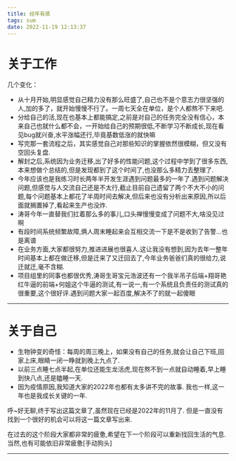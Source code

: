 ```yaml
---
title: 经年有感
tags: sum
date: 2022-11-19 12:13:37
---
```


# 关于工作

几个变化：

- 从十月开始,明显感觉自己精力没有那么旺盛了,自己也不是个意志力很坚强的人,加的多了，就开始慢慢不行了。一周七天全在单位，是个人都熬不下来吧.
- 分给自己的活,现在也基本上都能搞定,之前是对自己的任务完全没有信心，本来自己也就什么都不会，一开始给自己的预期很低,不断学习不断成长,现在看见bug就兴奋,水平涨幅还行,毕竟基数低涨的就快嘛
- 写完那一套流程之后，其实感觉自己对那些知识的掌握依然很模糊，但又没有空回头复盘.
- 解封之后,系统因为业务迁移,出了好多的性能问题,这个过程中学到了很多东西,本来想做个总结的,但是发现都到了这个时间了,也没那么多精力去整理了.
- 今年应该也是我练习时长两年半开发生涯遇到问题最多的一年了.遇到问题解决问题,但感觉与人交流自己还是不太行,截止目前自己遗留了两个不大不小的问题,每个问题基本上都花了半周时间去解决,但后来也没有分析出来原因,所以后面就搁置掉了,看起来生产也没炸.
- 涛哥今年一直替我们扛着那么多的事儿,口头禅慢慢变成了问题不大,啥没见过啊
- 有段时间系统频繁故障,俩人周末睡起来会互相交流一下是不是收到了告警...也是离谱
- 在业务方面,大家都很努力,推进进展也很喜人.这让我没有想到,因为去年一整年时间基本上都在做迁移,但是迁来了又迁回去了,今年业务爸爸们真的很给力,说迁就迁,毫不含糊.
- 项目组里的同事也都很优秀,涛哥生哥宝元浩波还有一个我半吊子后端+翔哥艳红牛逼的前端+何姐这个牛逼的测试,有一说一,有一个系统且负责任的测试真的很重要,这个很好评.遇到问题大家一起百度,解决不了的就一起傻眼

---

# 关于自己

- 生物钟变的奇怪：每周的周三晚上，如果没有自己的任务,就会让自己下班,回家上床,眼睛一闭一睁就到晚上九点了.
- 以前三点睡七点半起,在单位还能生龙活虎,现在熬不到一点就自动睡着,早上睡到快八点,还是瞌睡一天.
- 因为疫情原因,我知道大家的2022年也都有太多讲不完的故事. 我也一样,这一年也是我成长关键的一年.

呼~好无聊,终于写出这篇文章了,虽然现在已经是2022年的11月了. 但是一直没有找到一个很好的机会可以将这一篇文章写出来.

在过去的这个阶段大家都非常的疲惫,希望在下一个阶段可以重新找回生活的气息.当然,也有可能依旧非常疲惫[手动狗头]

---